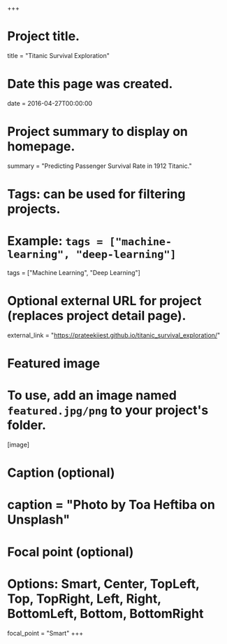 +++
# Project title.
title = "Titanic Survival Exploration"

# Date this page was created.
date = 2016-04-27T00:00:00

# Project summary to display on homepage.
summary = "Predicting Passenger Survival Rate in 1912 Titanic."

# Tags: can be used for filtering projects.
# Example: `tags = ["machine-learning", "deep-learning"]`
tags = ["Machine Learning", "Deep Learning"]

# Optional external URL for project (replaces project detail page).
external_link = "https://prateekiiest.github.io/titanic_survival_exploration/"

# Featured image
# To use, add an image named `featured.jpg/png` to your project's folder. 
[image]
  # Caption (optional)
  # caption = "Photo by Toa Heftiba on Unsplash"

  # Focal point (optional)
  # Options: Smart, Center, TopLeft, Top, TopRight, Left, Right, BottomLeft, Bottom, BottomRight
  focal_point = "Smart"
+++
